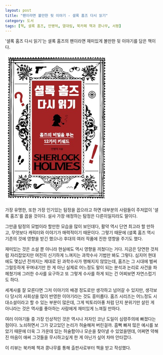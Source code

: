 ```yaml
---
layout: post
title: "팬이라면 볼만한 뒷 이야기 - 셜록 홈즈 다시 읽기"
category: 도서
tags: [책, 셜록 홈즈, 안병억, 열대림, 북카페 책과 콩나무, 서평]
---
```


'셜록 홈즈 다시 읽기'는
셜록 홈즈의 팬이라면 재미있게 볼만한 뒷 이야기를 담은 책이다.

![표지](/images/book/rereading-sherlock-holmes-book-h480.jpg)

가장 유명한, 또한 가장 인기있는 탐정을 꼽으라고 하면
대부분의 사람들이 주저없이 '셜록 홈즈'를 꼽을 것이다.
설사 가장 애정하는 탐정은 다른이일지라도 말이다.

그만큼 탐정의 모범이라 할만한 모습을 많이 보인데다,
활약 역시 단연 최고라 할 만하고,
무엇보다 캐릭터와 이야기가 매력적이기 때문이다.
그렇기 때문에 (셜록 홈즈 역시 기존의 것에 영향을 받긴 했으나)
후대의 여러 작품에 진한 영향을 주기도 했다.

재미있는 것은 소설 뿐 아니라 현실에도 역시 영향을 끼쳤다는 거다.
지금은 당연한 것처럼 자리잡았지만 여전히 신기하게 느껴지는 과학수사 기법만 봐도 그렇다.
심지어 현대에도 몇십년 전까지는 제대로 된 과학수사가 행해지지 않았는데,
홈즈는 그 시대에 벌써 그럴듯하게 꾸며내기만 한 게 아닌
실제로 어느정도 말이 되는 분석과 논리로 사건을 파헤쳤기에
그러한 수사를 요구하고 또 그렇게 수사를 하게 되는 건 어찌보면 자연스럽기도 하다.

세계사를 잘 모른다면 그저 이야기의 배경 정도로만 생각하고 넘어갈 수 있지만,
생각보다 당시의 사회상을 많이 반영한 이야기라는 것도 흥미롭다.
홈즈 시리즈는 어느정도 시대소설이라고 할 수 있는 부분이 많은데,
그게 빅토리아풍 처럼 단지 분위기만 살린 게 아니라는 것은
역사를 좋아하는 사람에게 재미있게 느껴질 만하다.

여러 이야기들 중 가장 인상적인 것은 역시나 저자인 코난 도일이 심령주의에 빠졌다는 점이다.
노쇠하면서 그가 갖고있던 논리가 허술해져 버린걸까.
흠뻑 빠져 많은 예시를 보았기 때문에 더욱 그 가운데 있는 허술함이나 모순을 찾아낼 수 있었을텐데,
어쩌면 약해진 마음이 애써 그것들을 무시하고싶게 한 게 아닌가 싶어 차마 안타깝다.



<div class="im im-info">
이 리뷰는 북카페 책과 콩나무를 통해 출판사로부터 책을 받고 작성했다.
</div>
